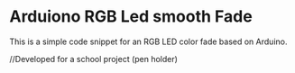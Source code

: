 # Arduiono RGB Led smooth Fade

This is a simple code snippet for an RGB LED color fade based on Arduino.
 
//Developed for a school project (pen holder)
